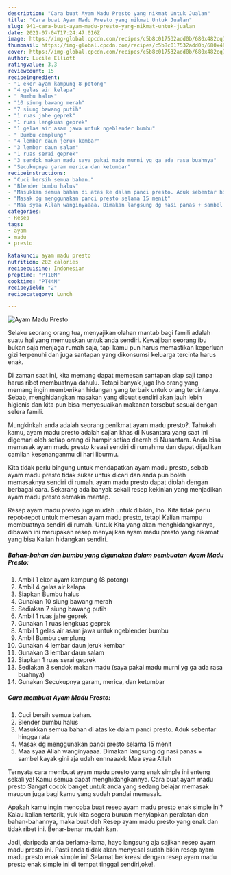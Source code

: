 ```yaml
---
description: "Cara buat Ayam Madu Presto yang nikmat Untuk Jualan"
title: "Cara buat Ayam Madu Presto yang nikmat Untuk Jualan"
slug: 941-cara-buat-ayam-madu-presto-yang-nikmat-untuk-jualan
date: 2021-07-04T17:24:47.016Z
image: https://img-global.cpcdn.com/recipes/c5b8c017532add0b/680x482cq70/ayam-madu-presto-foto-resep-utama.jpg
thumbnail: https://img-global.cpcdn.com/recipes/c5b8c017532add0b/680x482cq70/ayam-madu-presto-foto-resep-utama.jpg
cover: https://img-global.cpcdn.com/recipes/c5b8c017532add0b/680x482cq70/ayam-madu-presto-foto-resep-utama.jpg
author: Lucile Elliott
ratingvalue: 3.3
reviewcount: 15
recipeingredient:
- "1 ekor ayam kampung 8 potong"
- "4 gelas air kelapa"
- " Bumbu halus"
- "10 siung bawang merah"
- "7 siung bawang putih"
- "1 ruas jahe geprek"
- "1 ruas lengkuas geprek"
- "1 gelas air asam jawa untuk ngeblender bumbu"
- " Bumbu cemplung"
- "4 lembar daun jeruk kembar"
- "3 lembar daun salam"
- "1 ruas serai geprek"
- "3 sendok makan madu saya pakai madu murni yg ga ada rasa buahnya"
- "Secukupnya garam merica dan ketumbar"
recipeinstructions:
- "Cuci bersih semua bahan."
- "Blender bumbu halus"
- "Masukkan semua bahan di atas ke dalam panci presto. Aduk sebentar hingga rata"
- "Masak dg menggunakan panci presto selama 15 menit"
- "Maa syaa Allah wanginyaaaa. Dimakan langsung dg nasi panas + sambel kayak gini aja udah ennnaaakk Maa syaa Allah"
categories:
- Resep
tags:
- ayam
- madu
- presto

katakunci: ayam madu presto 
nutrition: 282 calories
recipecuisine: Indonesian
preptime: "PT10M"
cooktime: "PT44M"
recipeyield: "2"
recipecategory: Lunch

---
```



![Ayam Madu Presto](https://img-global.cpcdn.com/recipes/c5b8c017532add0b/680x482cq70/ayam-madu-presto-foto-resep-utama.jpg)

Selaku seorang orang tua, menyajikan olahan mantab bagi famili adalah suatu hal yang memuaskan untuk anda sendiri. Kewajiban seorang ibu bukan saja menjaga rumah saja, tapi kamu pun harus memastikan keperluan gizi terpenuhi dan juga santapan yang dikonsumsi keluarga tercinta harus enak.

Di zaman  saat ini, kita memang dapat memesan santapan siap saji tanpa harus ribet membuatnya dahulu. Tetapi banyak juga lho orang yang memang ingin memberikan hidangan yang terbaik untuk orang tercintanya. Sebab, menghidangkan masakan yang dibuat sendiri akan jauh lebih higienis dan kita pun bisa menyesuaikan makanan tersebut sesuai dengan selera famili. 



Mungkinkah anda adalah seorang penikmat ayam madu presto?. Tahukah kamu, ayam madu presto adalah sajian khas di Nusantara yang saat ini digemari oleh setiap orang di hampir setiap daerah di Nusantara. Anda bisa memasak ayam madu presto kreasi sendiri di rumahmu dan dapat dijadikan camilan kesenanganmu di hari liburmu.

Kita tidak perlu bingung untuk mendapatkan ayam madu presto, sebab ayam madu presto tidak sukar untuk dicari dan anda pun boleh memasaknya sendiri di rumah. ayam madu presto dapat diolah dengan berbagai cara. Sekarang ada banyak sekali resep kekinian yang menjadikan ayam madu presto semakin mantap.

Resep ayam madu presto juga mudah untuk dibikin, lho. Kita tidak perlu repot-repot untuk memesan ayam madu presto, tetapi Kalian mampu membuatnya sendiri di rumah. Untuk Kita yang akan menghidangkannya, dibawah ini merupakan resep menyajikan ayam madu presto yang nikamat yang bisa Kalian hidangkan sendiri.

<!--inarticleads1-->

##### Bahan-bahan dan bumbu yang digunakan dalam pembuatan Ayam Madu Presto:

1. Ambil 1 ekor ayam kampung (8 potong)
1. Ambil 4 gelas air kelapa
1. Siapkan  Bumbu halus
1. Gunakan 10 siung bawang merah
1. Sediakan 7 siung bawang putih
1. Ambil 1 ruas jahe geprek
1. Gunakan 1 ruas lengkuas geprek
1. Ambil 1 gelas air asam jawa untuk ngeblender bumbu
1. Ambil  Bumbu cemplung
1. Gunakan 4 lembar daun jeruk kembar
1. Gunakan 3 lembar daun salam
1. Siapkan 1 ruas serai geprek
1. Sediakan 3 sendok makan madu (saya pakai madu murni yg ga ada rasa buahnya)
1. Gunakan Secukupnya garam, merica, dan ketumbar




<!--inarticleads2-->

##### Cara membuat Ayam Madu Presto:

1. Cuci bersih semua bahan.
1. Blender bumbu halus
1. Masukkan semua bahan di atas ke dalam panci presto. Aduk sebentar hingga rata
1. Masak dg menggunakan panci presto selama 15 menit
1. Maa syaa Allah wanginyaaaa. Dimakan langsung dg nasi panas + sambel kayak gini aja udah ennnaaakk Maa syaa Allah




Ternyata cara membuat ayam madu presto yang enak simple ini enteng sekali ya! Kamu semua dapat menghidangkannya. Cara buat ayam madu presto Sangat cocok banget untuk anda yang sedang belajar memasak maupun juga bagi kamu yang sudah pandai memasak.

Apakah kamu ingin mencoba buat resep ayam madu presto enak simple ini? Kalau kalian tertarik, yuk kita segera buruan menyiapkan peralatan dan bahan-bahannya, maka buat deh Resep ayam madu presto yang enak dan tidak ribet ini. Benar-benar mudah kan. 

Jadi, daripada anda berlama-lama, hayo langsung aja sajikan resep ayam madu presto ini. Pasti anda tiidak akan menyesal sudah bikin resep ayam madu presto enak simple ini! Selamat berkreasi dengan resep ayam madu presto enak simple ini di tempat tinggal sendiri,oke!.

